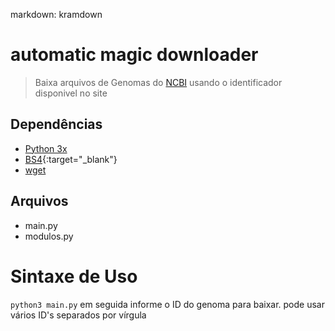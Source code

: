 markdown: kramdown
# automatic magic downloader
> Baixa arquivos de Genomas do [NCBI](https://www.ncbi.nlm.nih.gov/genome) usando o identificador disponivel no site

## Dependências 

* <a href="https://www.python.org/" target="_blank">Python 3x</a> 
* [BS4](https://pypi.org/project/bs4/){:target="_blank"}
* [wget](https://pypi.org/project/wget/)
## Arquivos
 * main.py
 * modulos.py
 # Sintaxe de Uso 
``` python3 main.py ```
em seguida informe o ID do genoma para baixar.
pode usar vários ID's separados por vírgula

